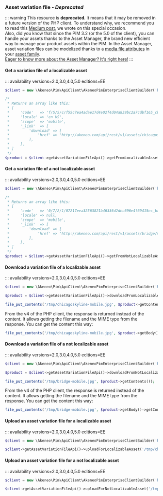 ### Asset variation file _- Deprecated_

::: warning
This resource is **deprecated**. It means that it may be removed in a future version of the PHP client. To understand why, we recommend you to read this [Medium post](https://medium.com/akeneo-labs/between-stability-and-innovation-c2d2dd61a804), we wrote on this special occasion.  
Also, did you know that since the PIM 3.2 (or the 5.0 of the client), you can handle your assets thanks to the Asset Manager, the brand new efficient way to manage your product assets within the PIM. In the Asset Manager, asset variation files can be modelized thanks to a [media file attributes](/documentation/asset-manager.html#the-media-file-attribute) in your [asset family](/documentation/asset-manager.html#the-asset-family).  
[Eager to know more about the Asset Manager? It's right here!](/documentation/asset-manager.html#concepts-resources)
:::

#### Get a variation file of a localizable asset
::: availability versions=2.0,3.0,4.0,5.0 editions=EE

```php
$client = new \Akeneo\Pim\ApiClient\AkeneoPimEnterpriseClientBuilder('http://akeneo.com/')->buildAuthenticatedByPassword('client_id', 'secret', 'admin', 'admin');

/*
 * Returns an array like this:
 * [
 *     'code'   => 'f/5/5/c/f55c7ea4adae17d4e02f4d04a839bc2a7cdbf165_chicago_skyline_en_US_mobile.jpg',
 *     'locale' => 'en_US',
 *     'scope'  => 'mobile',
 *     '_link'  => [
 *         'download' => [
 *             'href' => 'http://akeneo.com/api/rest/v1/assets/chicagoskyline/variation-files/mobile/en_US/download',
 *         ],
 *     ],
 * ]
 */
$product = $client->getAssetVariationFileApi()->getFromLocalizableAsset('chicagoskyline', 'mobile', 'en_US');
```

#### Get a variation file of a not localizable asset
::: availability versions=2.0,3.0,4.0,5.0 editions=EE

```php
$client = new \Akeneo\Pim\ApiClient\AkeneoPimEnterpriseClientBuilder('http://akeneo.com/')->buildAuthenticatedByPassword('client_id', 'secret', 'admin', 'admin');

/*
 * Returns an array like this:
 * [
 *     'code'   => '0/7/2/1/07217eea32563821b46336d2dec696e4f69415ec_bridge_mobile.jpg',
 *     'locale' => null,
 *     'scope'  => 'mobile',
 *     '_link'  => [
 *         'download' => [
 *             'href' => 'http://akeneo.com/api/rest/v1/assets/bridge/variation-files/mobile/no-locale/download',
 *         ],
 *     ],
 * ]
 */
$product = $client->getAssetVariationFileApi()->getFromNotLocalizableAsset('bridge', 'mobile');
```

#### Download a variation file of a localizable asset
::: availability versions=2.0,3.0,4.0,5.0 editions=EE

```php
$client = new \Akeneo\Pim\ApiClient\AkeneoPimEnterpriseClientBuilder('http://akeneo.com/')->buildAuthenticatedByPassword('client_id', 'secret', 'admin', 'admin');

$product = $client->getAssetVariationFileApi()->downloadFromLocalizableAsset('chicagoskyline', 'mobile', 'en_US');

file_put_contents('/tmp/chicagoskyline-mobile.jpg', $product->getContents());
```

From the v4 of the PHP client, the response is returned instead of the content. It allows getting the filename and the MIME type from the response.
You can get the content this way:

```php
file_put_contents('/tmp/chicagoskyline-mobile.jpg', $product->getBody()->getContents());
```

#### Download a variation file of a not localizable asset
::: availability versions=2.0,3.0,4.0,5.0 editions=EE

```php
$client = new \Akeneo\Pim\ApiClient\AkeneoPimEnterpriseClientBuilder('http://akeneo.com/')->buildAuthenticatedByPassword('client_id', 'secret', 'admin', 'admin');

$product = $client->getAssetVariationFileApi()->downloadFromNotLocalizableAsset('bridge', 'mobile');

file_put_contents('/tmp/bridge-mobile.jpg', $product->getContents());
```

From the v4 of the PHP client, the response is returned instead of the content. It allows getting the filename and the MIME type from the response.
You can get the content this way:

```php
file_put_contents('/tmp/bridge-mobile.jpg', $product->getBody()->getContents());
```

#### Upload an asset variation file for a localizable asset
::: availability versions=2.0,3.0,4.0,5.0 editions=EE

```php
$client = new \Akeneo\Pim\ApiClient\AkeneoPimEnterpriseClientBuilder('http://akeneo.com/')->buildAuthenticatedByPassword('client_id', 'secret', 'admin', 'admin');

$client->getAssetVariationFileApi()->uploadForLocalizableAsset('/tmp/chicagoskyline-mobile.jpg', 'chicagoskyline', 'mobile','en_US');
```

#### Upload an asset variation file for a not localizable asset
::: availability versions=2.0,3.0,4.0,5.0 editions=EE

```php
$client = new \Akeneo\Pim\ApiClient\AkeneoPimEnterpriseClientBuilder('http://akeneo.com/')->buildAuthenticatedByPassword('client_id', 'secret', 'admin', 'admin');

$client->getAssetVariationFileApi()->uploadForNotLocalizableAsset('/tmp/bridge-mobile.jpg', 'bridge', 'mobile');
```

